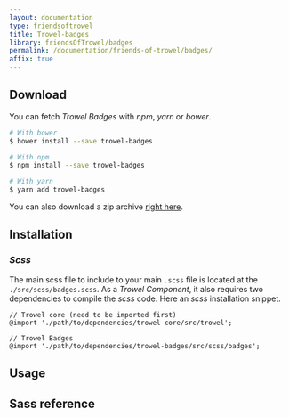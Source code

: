 ```yaml
---
layout: documentation
type: friendsoftrowel
title: Trowel-badges
library: friendsOfTrowel/badges
permalink: /documentation/friends-of-trowel/badges/
affix: true
---
```


## Download

You can fetch *Trowel Badges* with *npm*, *yarn* or *bower*.

```bash
# With bower
$ bower install --save trowel-badges

# With npm
$ npm install --save trowel-badges

# With yarn
$ yarn add trowel-badges
```

You can also download a zip archive [right here](https://github.com/FriendsOfTrowel/Badges/archive/master.zip).

## Installation

### *Scss*
The main scss file to include to your main `.scss` file is located at the `./src/scss/badges.scss`. As a *Trowel Component*, it also requires two dependencies to compile the *scss* code. Here an *scss* installation snippet.

```
// Trowel core (need to be imported first)
@import './path/to/dependencies/trowel-core/src/trowel';

// Trowel Badges
@import './path/to/dependencies/trowel-badges/src/scss/badges';
```

## Usage

## Sass reference